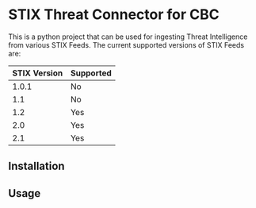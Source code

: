 # STIX Threat Connector for CBC

This is a python project that can be used for ingesting Threat Intelligence from various STIX Feeds. The current supported versions of STIX Feeds are:

| STIX Version| Supported   |
| ----------- | ------------|
| 1.0.1       | No          |
| 1.1         | No          |
| 1.2         | Yes         |
| 2.0         | Yes         |
| 2.1         | Yes         |

## Installation

## Usage